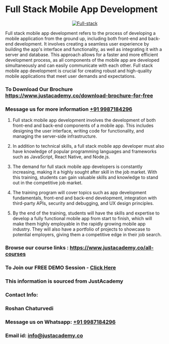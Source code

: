 # Full Stack Mobile App Development

<p align="center">
  <a href="https://justacademy.co/program-detail/full-stack-web-development">
    <img src="https://justacademy.co/storage2/program_images/1704700371.webp" alt="Full-stack">
  </a>
</p>

Full stack mobile app development refers to the process of developing a mobile application from the ground up, including both front-end and back-end development. It involves creating a seamless user experience by building the app's interface and functionality, as well as integrating it with a server and database. This approach allows for a faster and more efficient development process, as all components of the mobile app are developed simultaneously and can easily communicate with each other. Full stack mobile app development is crucial for creating robust and high-quality mobile applications that meet user demands and expectations.
### To Download Our Brochure https://www.justacademy.co/download-brochure-for-free
### Message us for more information [+91 9987184296](https://api.whatsapp.com/send?phone=919987184296)
1) Full stack mobile app development involves the development of both front-end and back-end components of a mobile app. This includes designing the user interface, writing code for functionality, and managing the server-side infrastructure.

2) In addition to technical skills, a full stack mobile app developer must also have knowledge of popular programming languages and frameworks such as JavaScript, React Native, and Node.js.

3) The demand for full stack mobile app developers is constantly increasing, making it a highly sought after skill in the job market. With this training, students can gain valuable skills and knowledge to stand out in the competitive job market.

4) The training program will cover topics such as app development fundamentals, front-end and back-end development, integration with third-party APIs, security and debugging, and UX design principles.

5) By the end of the training, students will have the skills and expertise to develop a fully functional mobile app from start to finish, which will make them highly employable in the rapidly growing mobile app industry. They will also have a portfolio of projects to showcase to potential employers, giving them a competitive edge in their job search.

### Browse our course links : https://www.justacademy.co/all-courses 
### To Join our FREE DEMO Session - [Click Here](https://www.justacademy.co/register-for-course-demo)

### This information is sourced from JustAcademy
### Contact Info:
### Roshan Chaturvedi
### Message us on Whatsapp: [+91 9987184296](https://api.whatsapp.com/send?phone=919987184296)
### Email id: [info@justacademy.co](mailto:info@justacademy.co)
                    